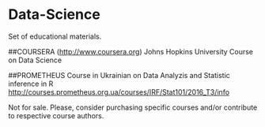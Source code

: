 # Data-Science
Set of educational materials. 

##COURSERA (http://www.coursera.org)
Johns Hopkins University Course on Data Science

##PROMETHEUS
Course in Ukrainian on Data Analyzis and Statistic inference in R
http://courses.prometheus.org.ua/courses/IRF/Stat101/2016_T3/info

Not for sale. Please, consider purchasing specific courses and/or contribute to respective course authors.
